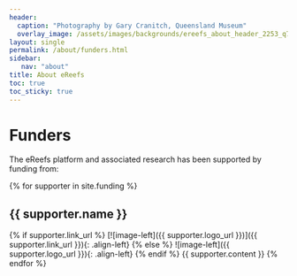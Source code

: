 ```yaml
---
header:
  caption: "Photography by Gary Cranitch, Queensland Museum"
  overlay_image: /assets/images/backgrounds/ereefs_about_header_2253_q75.jpg
layout: single
permalink: /about/funders.html
sidebar:
   nav: "about"
title: About eReefs
toc: true
toc_sticky: true
---
```


# Funders

The eReefs platform and associated research has been supported by funding from:

{% for supporter in site.funding %}
## {{ supporter.name }}
  {% if supporter.link_url %}
  [![image-left]({{ supporter.logo_url }})]({{ supporter.link_url }}){: .align-left}
  {% else %}
  ![image-left]({{ supporter.logo_url }}){: .align-left}
  {% endif %}
{{ supporter.content }}
{% endfor %}

